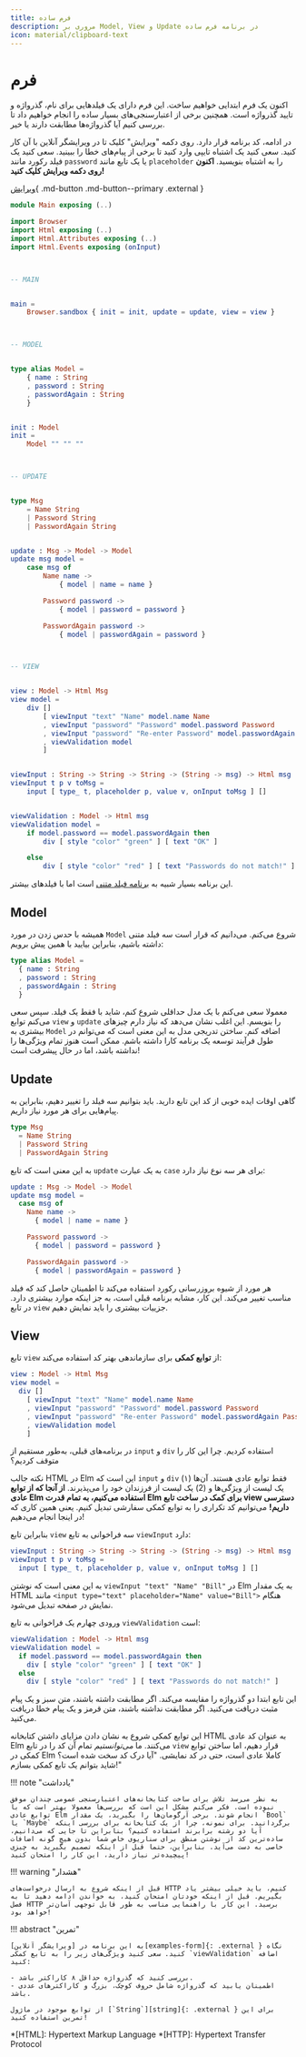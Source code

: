```yaml
---
title: فرم ساده
description: مروری بر Model, View و Update در برنامه فرم ساده
icon: material/clipboard-text
---
```


# فرم

اکنون یک فرم ابتدایی خواهیم ساخت. این فرم دارای یک فیلدهایی برای نام، گذرواژه و تایید گذرواژه است. همچنین برخی از اعتبارسنجی‌های بسیار ساده را انجام خواهیم داد تا بررسی کنیم آیا گذرواژه‌ها مطابقت دارند یا خیر.

در ادامه، کد برنامه قرار دارد. روی دکمه "ویرایش" کلیک تا در ویرایشگر آنلاین با آن کار کنید. سعی کنید یک اشتباه تایپی وارد کنید تا برخی از پیام‌های خطا را ببینید. سعی کنید یک فیلد رکورد مانند `password` یا یک تابع مانند `placeholder` را به اشتباه بنویسید. **اکنون روی دکمه ویرایش کلیک کنید!**

[ویرایش](https://elm-lang.org/examples/forms){ .md-button .md-button--primary .external }

```elm linenums="1"
module Main exposing (..)

import Browser
import Html exposing (..)
import Html.Attributes exposing (..)
import Html.Events exposing (onInput)



-- MAIN


main =
    Browser.sandbox { init = init, update = update, view = view }



-- MODEL


type alias Model =
    { name : String
    , password : String
    , passwordAgain : String
    }


init : Model
init =
    Model "" "" ""



-- UPDATE


type Msg
    = Name String
    | Password String
    | PasswordAgain String


update : Msg -> Model -> Model
update msg model =
    case msg of
        Name name ->
            { model | name = name }

        Password password ->
            { model | password = password }

        PasswordAgain password ->
            { model | passwordAgain = password }



-- VIEW


view : Model -> Html Msg
view model =
    div []
        [ viewInput "text" "Name" model.name Name
        , viewInput "password" "Password" model.password Password
        , viewInput "password" "Re-enter Password" model.passwordAgain PasswordAgain
        , viewValidation model
        ]


viewInput : String -> String -> String -> (String -> msg) -> Html msg
viewInput t p v toMsg =
    input [ type_ t, placeholder p, value v, onInput toMsg ] []


viewValidation : Model -> Html msg
viewValidation model =
    if model.password == model.passwordAgain then
        div [ style "color" "green" ] [ text "OK" ]

    else
        div [ style "color" "red" ] [ text "Passwords do not match!" ]
```

این برنامه بسیار شبیه به [برنامه فیلد متنی](text_fields.md) است اما با فیلدهای بیشتر.

## Model

همیشه با حدس زدن در مورد `Model` شروع می‌کنم. می‌دانیم که قرار است سه فیلد متنی داشته باشیم، بنابراین بیایید با همین پیش برویم:

```elm
type alias Model =
  { name : String
  , password : String
  , passwordAgain : String
  }
```

معمولا سعی می‌کنم با یک مدل حداقلی شروع کنم، شاید با فقط یک فیلد. سپس سعی می‌کنم توابع `view` و `update` را بنویسم. این اغلب نشان می‌دهد که نیاز دارم چیزهای بیشتری به `Model` اضافه کنم. ساختن تدریجی مدل به این معنی است که می‌توانم در طول فرآیند توسعه یک برنامه کارا داشته باشم. ممکن است هنوز تمام ویژگی‌ها را نداشته باشد، اما در حال پیشرفت است!


## Update

گاهی اوقات ایده خوبی از کد این تابع دارید. باید بتوانیم سه فیلد را تغییر دهیم، بنابراین به پیام‌هایی برای هر مورد نیاز داریم.

```elm
type Msg
  = Name String
  | Password String
  | PasswordAgain String
```

به این معنی است که تابع `update` به یک عبارت `case` برای هر سه نوع نیاز دارد:

```elm
update : Msg -> Model -> Model
update msg model =
  case msg of
    Name name ->
      { model | name = name }

    Password password ->
      { model | password = password }

    PasswordAgain password ->
      { model | passwordAgain = password }
```

هر مورد از شیوه بروزرسانی رکورد استفاده می‌کند تا اطمینان حاصل کند که فیلد مناسب تغییر می‌کند. این کار، مشابه برنامه قبلی است، به جز اینکه موارد بیشتری دارد. در تابع `view` جزییات بیشتری را باید نمایش دهیم.

## View

تابع `view` از **توابع کمکی** برای سازماندهی بهتر کد استفاده می‌کند:

```elm
view : Model -> Html Msg
view model =
  div []
    [ viewInput "text" "Name" model.name Name
    , viewInput "password" "Password" model.password Password
    , viewInput "password" "Re-enter Password" model.passwordAgain PasswordAgain
    , viewValidation model
    ]
```

در برنامه‌های قبلی، به‌طور مستقیم از `input` و `div` استفاده کردیم. چرا این کار را متوقف کردیم؟

نکته جالب HTML در Elm این است که `input` و `div` فقط توابع عادی هستند. آن‌ها (۱) یک لیست از ویژگی‌ها و (2) یک لیست از فرزندان خود را می‌پذیرند. **از آنجا که از توابع عادی Elm استفاده می‌کنیم، به تمام قدرت Elm برای کمک در ساخت تابع view دسترسی داریم!** می‌توانیم کد تکراری را به توابع کمکی سفارشی تبدیل کنیم. یعنی همین کاری که در اینجا انجام می‌دهیم!

بنابراین تابع `view` سه فراخوانی به تابع `viewInput` دارد:

```elm
viewInput : String -> String -> String -> (String -> msg) -> Html msg
viewInput t p v toMsg =
  input [ type_ t, placeholder p, value v, onInput toMsg ] []
```

به این معنی است که نوشتن `viewInput "text" "Name" "Bill"` در Elm به یک مقدار HTML مانند `<input type="text" placeholder="Name" value="Bill">` هنگام نمایش در صفحه تبدیل می‌شود.

ورودی چهارم یک فراخوانی به تابع `viewValidation` است:

```elm
viewValidation : Model -> Html msg
viewValidation model =
  if model.password == model.passwordAgain then
    div [ style "color" "green" ] [ text "OK" ]
  else
    div [ style "color" "red" ] [ text "Passwords do not match!" ]
```

این تابع ابتدا دو گذرواژه را مقایسه می‌کند. اگر مطابقت داشته باشند، متن سبز و یک پیام مثبت دریافت می‌کنید. اگر مطابقت نداشته باشند، متن قرمز و یک پیام خطا دریافت می‌کنید.

این توابع کمکی شروع به نشان دادن مزایای داشتن کتابخانه HTML به عنوان کد عادی Elm می‌کنند. ما _می‌توانستیم_ تمام آن کد را در تابع `view` قرار دهیم، اما ساختن توابع کمکی در Elm کاملا عادی است، حتی در کد نمایشی. "آیا درک کد سخت شده است؟ شاید بتوانم یک تابع کمکی بسازم!"

!!! note "یادداشت"

	به نظر می‌رسد تلاش برای ساخت کتابخانه‌های اعتبارسنجی عمومی چندان موفق نبوده است. فکر می‌کنم مشکل این است که بررسی‌ها معمولا بهتر است که با توابع عادی Elm انجام شوند. برخی آرگومان‌ها را بگیرید، یک مقدار `Bool` یا `Maybe` برگردانید. برای نمونه، چرا از یک کتابخانه برای بررسی اینکه آیا دو رشته برابرند استفاده کنیم؟ بنابراین تا جایی که می‌دانیم، ساده‌ترین کد از نوشتن منطق برای سناریوی خاص شما بدون هیچ گونه اضافات خاصی به دست می‌آید. بنابراین، حتما قبل از اینکه تصمیم بگیرید به چیزی پیچیده‌تر نیاز دارید، این کار را امتحان کنید!

!!! warning "هشدار"

	قبل از اینکه شروع به ارسال درخواست‌های HTTP کنیم، باید خیلی بیشتر یاد بگیریم. قبل از اینکه خودتان امتحان کنید، به خواندن ادامه دهید تا به فصل HTTP برسید. این کار با راهنمایی مناسب به طور قابل توجهی آسان‌تر خواهد بود!

!!! abstract "تمرین"

	به این برنامه در [ویرایشگر آنلاین][examples-form]{: .external } نگاه کنید. سعی کنید ویژگی‌های زیر را به تابع کمکی `viewValidation` اضافه کنید:

	- بررسی کنید که گذرواژه حداقل ۸ کاراکتر باشد.
	- اطمینان یابید که گذرواژه شامل حروف کوچک، بزرگ و کاراکترهای عددی باشد.

	از توابع موجود در ماژول [`String`][string]{: .external } برای این تمرین استفاده کنید!

*[HTML]: Hypertext Markup Language
*[HTTP]: Hypertext Transfer Protocol

[examples-form]: https://elm-lang.org/examples/forms
[string]: https://package.elm-lang.org/packages/elm/core/latest/String